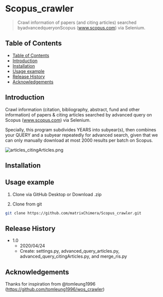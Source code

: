 # Scopus_crawler
> Crawl information of papers (and citing articles) searched byadvancedqueryonScopus (www.scopus.com) via Selenium.

## Table of Contents
- [Table of Contents](#table-of-contents)
- [Introduction](#introduction)
- [Installation](#installation)
- [Usage example](#usage-example)
- [Release History](#release-history)
- [Acknowledgements](#acknowledgements)

## Introduction

Crawl information (citation, bibliography, abstract, fund and other information) of papers & citing articles searched by advanced query on Scopus (www.scopus.com) via Selenium.

Specially, this program subdivides YEARS into subyear(s), then combines your QUERY and a subyear repeatedly for advanced search, given that we can only manually download at most 2000 results per batch on Scopus.

![articles_citingArticles.png](https://i.loli.net/2020/04/24/f3ckbvrABJdF1o6.png)

## Installation



## Usage example

1. Clone via GitHub Desktop or Download .zip

2. Clone from git
```sh
git clone https://github.com/matrixChimera/Scopus_crawler.git
```





## Release History

* 1.0
    * 2020/04/24
    * Create: settings.py, advanced_query_articles.py, advanced_query_citingArticles.py, and merge_ris.py

## Acknowledgements
Thanks for inspiration from @tomleung1996 (https://github.com/tomleung1996/wos_crawler)

